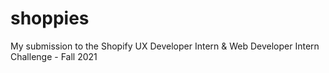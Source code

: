 # shoppies
My submission to the Shopify UX Developer Intern &amp; Web Developer Intern Challenge - Fall 2021
